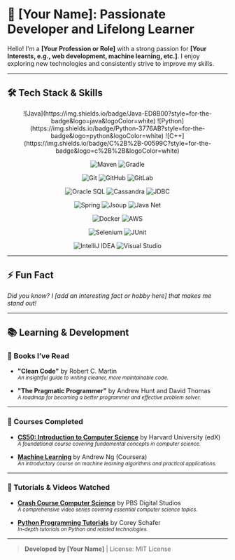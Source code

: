# 🌟 [Your Name]: Passionate Developer and Lifelong Learner

Hello! I'm a **[Your Profession or Role]** with a strong passion for **[Your Interests, e.g., web development, machine learning, etc.]**. I enjoy exploring new technologies and consistently strive to improve my skills.

---

## 🛠️ Tech Stack & Skills

<div align="center">
  <!-- Programming Languages -->
  ![Java](https://img.shields.io/badge/Java-ED8B00?style=for-the-badge&logo=java&logoColor=white)
  ![Python](https://img.shields.io/badge/Python-3776AB?style=for-the-badge&logo=python&logoColor=white)
  ![C++](https://img.shields.io/badge/C%2B%2B-00599C?style=for-the-badge&logo=c%2B%2B&logoColor=white)

  <!-- Build Tools -->
  ![Maven](https://img.shields.io/badge/Maven-C71A36?style=for-the-badge&logo=apache-maven&logoColor=white)
  ![Gradle](https://img.shields.io/badge/Gradle-02303A?style=for-the-badge&logo=gradle&logoColor=white)

  <!-- Version Control & Collaboration -->
  ![Git](https://img.shields.io/badge/Git-F05032?style=for-the-badge&logo=git&logoColor=white)
  ![GitHub](https://img.shields.io/badge/GitHub-181717?style=for-the-badge&logo=github&logoColor=white)
  ![GitLab](https://img.shields.io/badge/GitLab-FC6D26?style=for-the-badge&logo=gitlab&logoColor=white)

  <!-- Database Technologies -->
  ![Oracle SQL](https://img.shields.io/badge/Oracle_SQL-F80000?style=for-the-badge&logo=oracle&logoColor=white)
  ![Cassandra](https://img.shields.io/badge/Cassandra-1287B1?style=for-the-badge&logo=apache-cassandra&logoColor=white)
  ![JDBC](https://img.shields.io/badge/JDBC-003B57?style=for-the-badge&logo=database&logoColor=white)

  <!-- Web Development & Frameworks -->
  ![Spring](https://img.shields.io/badge/Spring-6DB33F?style=for-the-badge&logo=spring&logoColor=white)
  ![Jsoup](https://img.shields.io/badge/Jsoup-4285F4?style=for-the-badge&logo=java&logoColor=white)
  ![Java Net](https://img.shields.io/badge/Java_Net-5382A1?style=for-the-badge&logo=java&logoColor=white)

  <!-- DevOps & Cloud -->
  ![Docker](https://img.shields.io/badge/Docker-2496ED?style=for-the-badge&logo=docker&logoColor=white)
  ![AWS](https://img.shields.io/badge/AWS-FF9900?style=for-the-badge&logo=amazon-aws&logoColor=white)

  <!-- Testing & Automation -->
  ![Selenium](https://img.shields.io/badge/Selenium-43B02A?style=for-the-badge&logo=selenium&logoColor=white)
  ![JUnit](https://img.shields.io/badge/JUnit-25A162?style=for-the-badge&logo=junit5&logoColor=white)

  <!-- IDEs -->
  ![IntelliJ IDEA](https://img.shields.io/badge/IntelliJ_IDEA-000000?style=for-the-badge&logo=intellij-idea&logoColor=white)
  ![Visual Studio](https://img.shields.io/badge/Visual_Studio-5C2D91?style=for-the-badge&logo=visual-studio&logoColor=white)
</div>

---

## ⚡ Fun Fact

*Did you know? I [add an interesting fact or hobby here] that makes me stand out!*

---

## 📚 Learning & Development

### 📘 Books I’ve Read

- **"Clean Code"** by Robert C. Martin  
  <sup>*An insightful guide to writing cleaner, more maintainable code.*</sup>

- **"The Pragmatic Programmer"** by Andrew Hunt and David Thomas  
  <sup>*A roadmap for becoming a better programmer and effective problem solver.*</sup>

---

### 📜 Courses Completed

- **[CS50: Introduction to Computer Science](https://www.edx.org/course/cs50s-introduction-to-computer-science)** by Harvard University (edX)  
  <sup>*A foundational course covering fundamental concepts in computer science.*</sup>

- **[Machine Learning](https://www.coursera.org/learn/machine-learning)** by Andrew Ng (Coursera)  
  <sup>*An introductory course on machine learning algorithms and practical applications.*</sup>

---

### 🎥 Tutorials & Videos Watched

- **[Crash Course Computer Science](https://www.youtube.com/playlist?list=PL8dPuuaLjXtPAJr1ysd5yGIyiSFuh0mIL)** by PBS Digital Studios  
  <sup>*A comprehensive video series covering essential computer science topics.*</sup>

- **[Python Programming Tutorials](https://www.youtube.com/user/schafer5)** by Corey Schafer  
  <sup>*In-depth tutorials on Python and related technologies.*</sup>

---

> **Developed by [Your Name]** | License: MIT License
